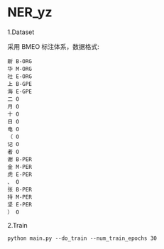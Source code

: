 # NER_yz

1.Dataset

采用 BMEO 标注体系，数据格式:

```
新 B-ORG
华 M-ORG
社 E-ORG
上 B-GPE
海 E-GPE
二 O
月 O
十 O
日 O
电 O
（ O
记 O
者 O
谢 B-PER
金 M-PER
虎 E-PER
、 O
张 B-PER
持 M-PER
坚 E-PER
） O
```

2.Train

```
python main.py --do_train --num_train_epochs 30
```
